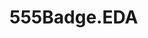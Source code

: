 # 555Badge.EDA

<!-- Tutorial Links:
    - https://www.youtube.com/watch?v=c2niS9ZRBHo&list=PL3bNyZYHcRSUhUXUt51W6nKvxx2ORvUQB&index=2
>